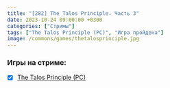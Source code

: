```yaml
---
title: "[282] The Talos Principle. Часть 3"
date: 2023-10-24 09:00:00 +0300
categories: ["Стримы"]
tags: ["The Talos Principle (PC)", "Игра пройдена"]
image: /commons/games/thetalosprinciple.jpg
---
```


### Игры на стриме:
+ [x] [The Talos Principle (PC)](/tags/the-talos-principle-pc)

